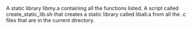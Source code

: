 A static library libmy.a containing all the functions listed.
A script called create_static_lib.sh that creates a static library called
liball.a from all the .c files that are in the current directory.
